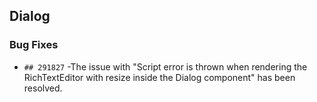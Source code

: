 ##  Dialog

###    Bug Fixes

- `## 291827` -The issue with "Script error is thrown when rendering the RichTextEditor with resize inside the Dialog component" has been resolved.
